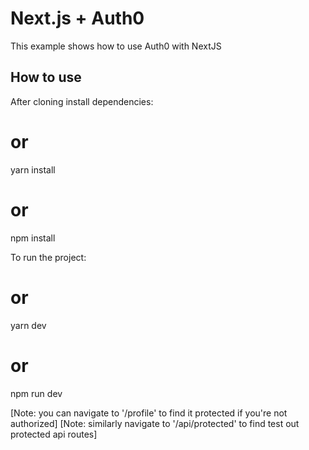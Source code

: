 # Next.js + Auth0

This example shows how to use Auth0 with NextJS

## How to use

After cloning install dependencies:

# or

yarn install

# or

npm install

To run the project:

# or

yarn dev

# or

npm run dev

[Note: you can navigate to '/profile' to find it protected if you're not authorized]
[Note: similarly navigate to '/api/protected' to find test out protected api routes]
